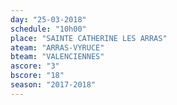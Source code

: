 ```yaml
---
day: "25-03-2018"
schedule: "10h00"
place: "SAINTE CATHERINE LES ARRAS"
ateam: "ARRAS-VYRUCE"
bteam: "VALENCIENNES"
ascore: "3"
bscore: "18"
season: "2017-2018"
---
```

